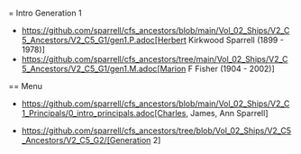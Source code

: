 = Intro Generation 1
* https://github.com/sparrell/cfs_ancestors/blob/main/Vol_02_Ships/V2_C5_Ancestors/V2_C5_G1/gen1.P.adoc[Herbert Kirkwood Sparrell (1899 - 1978)]
* https://github.com/sparrell/cfs_ancestors/tree/main/Vol_02_Ships/V2_C5_Ancestors/V2_C5_G1/gen1.M.adoc[Marion F Fisher (1904 - 2002)]

== Menu
* https://github.com/sparrell/cfs_ancestors/blob/main/Vol_02_Ships/V2_C1_Principals/0_intro_principals.adoc[Charles, James, Ann Sparrell]

* https://github.com/sparrell/cfs_ancestors/tree/blob/Vol_02_Ships/V2_C5_Ancestors/V2_C5_G2/[Generation 2]

